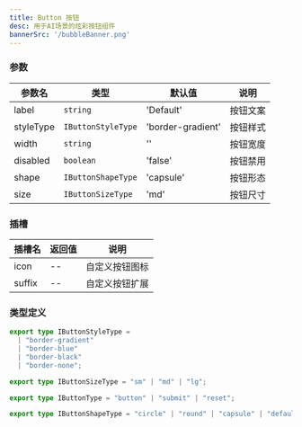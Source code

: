 ```yaml
---
title: Button 按钮
desc: 用于AI场景的炫彩按钮组件
bannerSrc: '/bubbleBanner.png'
---
```


### 参数

| 参数名         | 类型                              | 默认值   | 说明                                                   |
| -------------- | --------------------------------- | -------- | ------------------------------------------------------ |
| label        | `string`                          | 'Default'       | 按钮文案                                           |
| styleType        | `IButtonStyleType`                          | 'border-gradient'       | 按钮样式                                           |
| width        | `string`                          | ''       | 按钮宽度                                           |
| disabled        | `boolean`                          | 'false'       | 按钮禁用                                           |
| shape        | `IButtonShapeType`                          | 'capsule'       | 按钮形态                                           |
| size        | `IButtonSizeType`                          | 'md'       | 按钮尺寸                                           |

### 插槽

| 插槽名     | 返回值 | 说明               |
| ---------- | ------ | ------------------ |
| icon | --     | 自定义按钮图标     |
| suffix     | --     | 自定义按钮扩展 |


### 类型定义

```ts
export type IButtonStyleType =
  | "border-gradient"
  | "border-blue"
  | "border-black"
  | "border-none";

export type IButtonSizeType = "sm" | "md" | "lg";

export type IButtonType = "button" | "submit" | "reset";

export type IButtonShapeType = "circle" | "round" | "capsule" | "default";
```